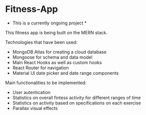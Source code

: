 # Fitness-App

* This is a currently ongoing project *

This fitness app is being built on the MERN stack.

Technologies that have been used:

- MongoDB Atlas for creating a cloud database
- Mongoose for schema and data model
- Main React Hooks as well as custom hooks
- React Router for navigation
- Material UI date picker and date range components

Main functionalities to be implemented:

- User autentication
- Statistics on overall fintess activity for different ranges of time
- Statistics on activity based on specifications on each exercise
- Parallax visual effects
